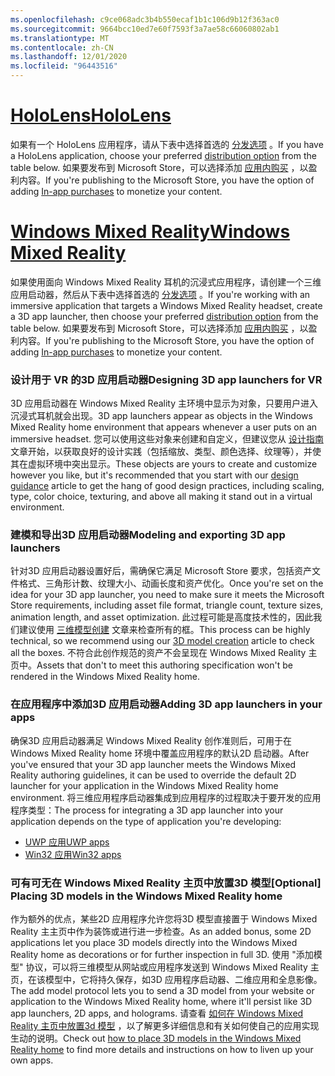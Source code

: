 ```yaml
---
ms.openlocfilehash: c9ce068adc3b4b550ecaf1b1c106d9b12f363ac0
ms.sourcegitcommit: 9664bcc10ed7e60f7593f3a7ae58c66060802ab1
ms.translationtype: MT
ms.contentlocale: zh-CN
ms.lasthandoff: 12/01/2020
ms.locfileid: "96443516"
---
```

# <a name="hololens"></a>[<span data-ttu-id="03d5d-101">HoloLens</span><span class="sxs-lookup"><span data-stu-id="03d5d-101">HoloLens</span></span>](#tab/hololens)

<span data-ttu-id="03d5d-102">如果有一个 HoloLens 应用程序，请从下表中选择首选的 [分发选项](../distribute-overview.md#distribution-options) 。</span><span class="sxs-lookup"><span data-stu-id="03d5d-102">If you have a HoloLens application, choose your preferred [distribution option](../distribute-overview.md#distribution-options) from the table below.</span></span> <span data-ttu-id="03d5d-103">如果要发布到 Microsoft Store，可以选择添加 [应用内购买](../in-app-purchases.md) ，以盈利内容。</span><span class="sxs-lookup"><span data-stu-id="03d5d-103">If you're publishing to the Microsoft Store, you have the option of adding [In-app purchases](../in-app-purchases.md) to monetize your content.</span></span>

# <a name="windows-mixed-reality"></a>[<span data-ttu-id="03d5d-104">Windows Mixed Reality</span><span class="sxs-lookup"><span data-stu-id="03d5d-104">Windows Mixed Reality</span></span>](#tab/wmr)

<span data-ttu-id="03d5d-105">如果使用面向 Windows Mixed Reality 耳机的沉浸式应用程序，请创建一个三维应用启动器，然后从下表中选择首选的 [分发选项](../distribute-overview.md#distribution-options) 。</span><span class="sxs-lookup"><span data-stu-id="03d5d-105">If you're working with an immersive application that targets a Windows Mixed Reality headset, create a 3D app launcher, then choose your preferred [distribution option](../distribute-overview.md#distribution-options) from the table below.</span></span> <span data-ttu-id="03d5d-106">如果要发布到 Microsoft Store，可以选择添加 [应用内购买](../in-app-purchases.md) ，以盈利内容。</span><span class="sxs-lookup"><span data-stu-id="03d5d-106">If you're publishing to the Microsoft Store, you have the option of adding [In-app purchases](../in-app-purchases.md) to monetize your content.</span></span>

### <a name="designing-3d-app-launchers-for-vr"></a><span data-ttu-id="03d5d-107">设计用于 VR 的3D 应用启动器</span><span class="sxs-lookup"><span data-stu-id="03d5d-107">Designing 3D app launchers for VR</span></span> 

<span data-ttu-id="03d5d-108">3D 应用启动器在 Windows Mixed Reality 主环境中显示为对象，只要用户进入沉浸式耳机就会出现。</span><span class="sxs-lookup"><span data-stu-id="03d5d-108">3D app launchers appear as objects in the Windows Mixed Reality home environment that appears whenever a user puts on an immersive headset.</span></span> <span data-ttu-id="03d5d-109">您可以使用这些对象来创建和自定义，但建议您从 [设计指南](../3d-app-launcher-design-guidance.md) 文章开始，以获取良好的设计实践（包括缩放、类型、颜色选择、纹理等），并使其在虚拟环境中突出显示。</span><span class="sxs-lookup"><span data-stu-id="03d5d-109">These objects are yours to create and customize however you like, but it's recommended that you start with our [design guidance](../3d-app-launcher-design-guidance.md) article to get the hang of good design practices, including scaling, type, color choice, texturing, and above all making it stand out in a virtual environment.</span></span>

### <a name="modeling-and-exporting-3d-app-launchers"></a><span data-ttu-id="03d5d-110">建模和导出3D 应用启动器</span><span class="sxs-lookup"><span data-stu-id="03d5d-110">Modeling and exporting 3D app launchers</span></span>

<span data-ttu-id="03d5d-111">针对3D 应用启动器设置好后，需确保它满足 Microsoft Store 要求，包括资产文件格式、三角形计数、纹理大小、动画长度和资产优化。</span><span class="sxs-lookup"><span data-stu-id="03d5d-111">Once you're set on the idea for your 3D app launcher, you need to make sure it meets the Microsoft Store requirements, including asset file format, triangle count, texture sizes, animation length, and asset optimization.</span></span> <span data-ttu-id="03d5d-112">此过程可能是高度技术性的，因此我们建议使用 [三维模型创建](../creating-3d-models-for-use-in-the-windows-mixed-reality-home.md) 文章来检查所有的框。</span><span class="sxs-lookup"><span data-stu-id="03d5d-112">This process can be highly technical, so we recommend using our [3D model creation](../creating-3d-models-for-use-in-the-windows-mixed-reality-home.md) article to check all the boxes.</span></span> <span data-ttu-id="03d5d-113">不符合此创作规范的资产不会呈现在 Windows Mixed Reality 主页中。</span><span class="sxs-lookup"><span data-stu-id="03d5d-113">Assets that don't to meet this authoring specification won't be rendered in the Windows Mixed Reality home.</span></span>

### <a name="adding-3d-app-launchers-in-your-apps"></a><span data-ttu-id="03d5d-114">在应用程序中添加3D 应用启动器</span><span class="sxs-lookup"><span data-stu-id="03d5d-114">Adding 3D app launchers in your apps</span></span>

<span data-ttu-id="03d5d-115">确保3D 应用启动器满足 Windows Mixed Reality 创作准则后，可用于在 Windows Mixed Reality home 环境中覆盖应用程序的默认2D 启动器。</span><span class="sxs-lookup"><span data-stu-id="03d5d-115">After you've ensured that your 3D app launcher meets the Windows Mixed Reality authoring guidelines, it can be used to override the default 2D launcher for your application in the Windows Mixed Reality home environment.</span></span> <span data-ttu-id="03d5d-116">将三维应用程序启动器集成到应用程序的过程取决于要开发的应用程序类型：</span><span class="sxs-lookup"><span data-stu-id="03d5d-116">The process for integrating a 3D app launcher into your application depends on the type of application you're developing:</span></span>

* [<span data-ttu-id="03d5d-117">UWP 应用</span><span class="sxs-lookup"><span data-stu-id="03d5d-117">UWP apps</span></span>](../implementing-3d-app-launchers.md)
* [<span data-ttu-id="03d5d-118">Win32 应用</span><span class="sxs-lookup"><span data-stu-id="03d5d-118">Win32 apps</span></span>](../implementing-3d-app-launchers-win32.md)

### <a name="optional-placing-3d-models-in-the-windows-mixed-reality-home"></a><span data-ttu-id="03d5d-119">可有可无在 Windows Mixed Reality 主页中放置3D 模型</span><span class="sxs-lookup"><span data-stu-id="03d5d-119">[Optional] Placing 3D models in the Windows Mixed Reality home</span></span>

<span data-ttu-id="03d5d-120">作为额外的优点，某些2D 应用程序允许您将3D 模型直接置于 Windows Mixed Reality 主主页中作为装饰或进行进一步检查。</span><span class="sxs-lookup"><span data-stu-id="03d5d-120">As an added bonus, some 2D applications let you place 3D models directly into the Windows Mixed Reality home as decorations or for further inspection in full 3D.</span></span> <span data-ttu-id="03d5d-121">使用 "添加模型" 协议，可以将三维模型从网站或应用程序发送到 Windows Mixed Reality 主页，在该模型中，它将持久保存，如3D 应用程序启动器、二维应用和全息影像。</span><span class="sxs-lookup"><span data-stu-id="03d5d-121">The add model protocol lets you to send a 3D model from your website or application to the Windows Mixed Reality home, where it'll persist like 3D app launchers, 2D apps, and holograms.</span></span> <span data-ttu-id="03d5d-122">请查看 [如何在 Windows Mixed Reality 主页中放置3d 模型](../enable-placement-of-3d-models-in-the-home.md) ，以了解更多详细信息和有关如何使自己的应用实现生动的说明。</span><span class="sxs-lookup"><span data-stu-id="03d5d-122">Check out [how to place 3D models in the Windows Mixed Reality home](../enable-placement-of-3d-models-in-the-home.md) to find more details and instructions on how to liven up your own apps.</span></span>